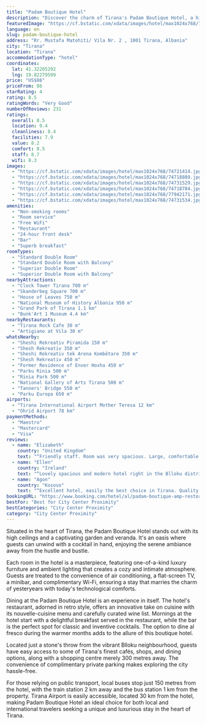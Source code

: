 ```yaml
---
title: "Padam Boutique Hotel"
description: "Discover the charm of Tirana's Padam Boutique Hotel, a hidden gem that offers a unique blend of Victorian elegance and contemporary luxury."
featuredImage: "https://cf.bstatic.com/xdata/images/hotel/max1024x768/74721414.jpg?k=9e189bc1af7ca83c43dc6bf4406ce0936df87d39d5a8b470cc10ae584b3afba7&o=&hp=1"
language: en
slug: padam-boutique-hotel
address: "Rr. Mustafa Matohiti/ Vila Nr. 2 , 1001 Tirana, Albania"
city: "Tirana"
location: "Tirana"
accommodationType: "hotel"
coordinates:
  lat: 41.32205292
  lng: 19.82279599
price: "US$86"
priceFrom: 86
starRating: 4
rating: 8.5
ratingWords: "Very Good"
numberOfReviews: 231
ratings:
  overall: 8.5
  location: 9.4
  cleanliness: 8.4
  facilities: 7.9
  value: 8.2
  comfort: 8.5
  staff: 8.7
  wifi: 8.3
images:
  - "https://cf.bstatic.com/xdata/images/hotel/max1024x768/74721414.jpg?k=9e189bc1af7ca83c43dc6bf4406ce0936df87d39d5a8b470cc10ae584b3afba7&o=&hp=1"
  - "https://cf.bstatic.com/xdata/images/hotel/max1024x768/74718889.jpg?k=b47c72d7c0373848f8c3b02533c63021e5a6e733d3ceebe4930d3bf207b41b98&o=&hp=1"
  - "https://cf.bstatic.com/xdata/images/hotel/max1024x768/74731529.jpg?k=7f39e05746c9b5281ac981c8b37561005c13cfa02212c04dabf4fd68d0cbd5c9&o=&hp=1"
  - "https://cf.bstatic.com/xdata/images/hotel/max1024x768/74718784.jpg?k=3971da5260e1aa83c20cfea55a2b0812c86ea03334c925450a12b23a9ddbc706&o=&hp=1"
  - "https://cf.bstatic.com/xdata/images/hotel/max1024x768/77942171.jpg?k=efb4d31a585095eeb6b6bd8c92e55471892f7b2c968aa1aa6c2817f887c1b9f8&o=&hp=1"
  - "https://cf.bstatic.com/xdata/images/hotel/max1024x768/74731534.jpg?k=26ac67d9d00f52510a8b20ca6e3d733bd3b1fb7fd572b25b0ece19650d22ed68&o=&hp=1"
amenities:
  - "Non-smoking rooms"
  - "Room service"
  - "Free WiFi"
  - "Restaurant"
  - "24-hour front desk"
  - "Bar"
  - "Superb breakfast"
roomTypes:
  - "Standard Double Room"
  - "Standard Double Room with Balcony"
  - "Superior Double Room"
  - "Superior Double Room with Balcony"
nearbyAttractions:
  - "Clock Tower Tirana 700 m"
  - "Skanderbeg Square 700 m"
  - "House of Leaves 750 m"
  - "National Museum of History Albania 950 m"
  - "Grand Park of Tirana 1.1 km"
  - "Bunk'Art 1 Museum 4.4 km"
nearbyRestaurants:
  - "Tirana Rock Cafe 30 m"
  - "Artigiano at Vila 30 m"
whatsNearby:
  - "Sheshi Rekreativ Piramida 150 m"
  - "Shesh Rekreativ 350 m"
  - "Sheshi Rekreativ tek Arena Kombëtare 350 m"
  - "Shesh Rekreativ 450 m"
  - "Former Residence of Enver Hoxha 450 m"
  - "Parku Rinia 500 m"
  - "Rinia Park 500 m"
  - "National Gallery of Arts Tirana 500 m"
  - "Tanners' Bridge 550 m"
  - "Parku Europa 650 m"
airports:
  - "Tirana International Airport Mother Teresa 12 km"
  - "Ohrid Airport 78 km"
paymentMethods:
  - "Maestro"
  - "Mastercard"
  - "Visa"
reviews:
  - name: "Elizabeth"
    country: "United Kingdom"
    text: "“Friendly staff. Room was very spacious. Large, comfortable bed. Nice breakfast. Great location- short walk to explore Tirana.”"
  - name: "Ellen"
    country: "Ireland"
    text: "“Lovely spacious and modern hotel right in the Blloku district. The neighbourhood is super cool with lots of restaurants and bars. Really great value for the price. Very nice breakfast.”"
  - name: "Agon"
    country: "Kosovo"
    text: "“Excellent hotel, easily the best choice in Tirana. Quality and clean rooms, superb value for money.”"
bookingURL: "https://www.booking.com/hotel/al/padam-boutique-amp-restorant.en-gb.html?aid=8035640"
bestFor: "Best for City Center Proximity"
bestCategories: "City Center Proximity"
category: "City Center Proximity"
---
```


Situated in the heart of Tirana, the Padam Boutique Hotel stands out with its high ceilings and a captivating garden and veranda. It's an oasis where guests can unwind with a cocktail in hand, enjoying the serene ambiance away from the hustle and bustle.

Each room in the hotel is a masterpiece, featuring one-of-a-kind luxury furniture and ambient lighting that creates a cozy and intimate atmosphere. Guests are treated to the convenience of air conditioning, a flat-screen TV, a minibar, and complimentary Wi-Fi, ensuring a stay that marries the charm of yesteryears with today's technological comforts.

Dining at the Padam Boutique Hotel is an experience in itself. The hotel's restaurant, adorned in retro style, offers an innovative take on cuisine with its nouvelle-cuisine menu and carefully curated wine list. Mornings at the hotel start with a delightful breakfast served in the restaurant, while the bar is the perfect spot for classic and inventive cocktails. The option to dine al fresco during the warmer months adds to the allure of this boutique hotel.

Located just a stone's throw from the vibrant Blloku neighbourhood, guests have easy access to some of Tirana's finest cafés, shops, and dining options, along with a shopping centre merely 300 metres away. The convenience of complimentary private parking makes exploring the city hassle-free.

For those relying on public transport, local buses stop just 150 metres from the hotel, with the train station 2 km away and the bus station 1 km from the property. Tirana Airport is easily accessible, located 30 km from the hotel, making Padam Boutique Hotel an ideal choice for both local and international travelers seeking a unique and luxurious stay in the heart of Tirana.
